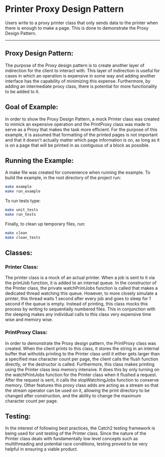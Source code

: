 # Printer Proxy Design Pattern
Users write to a proxy printer class that only sends data to the printer when there is enough to make a page. This is done to demonstrate the Proxy Design Pattern.

----

## Proxy Design Pattern:
The purpose of the Proxy design pattern is to create another layer of indirection for the client to interact with. This layer of indirection is useful for cases in which an operation is expensive in some way and adding another interface has the capability of minimizing this expense. Furthermore, by adding an intermediate proxy class, there is potential for more functionality to be added to it. 

## Goal of Example:
In order to show the Proxy Design Pattern, a mock Printer class was created to mimick an expensive operation and the PrintProxy class was made to serve as a Proxy that makes the task more efficient. For the purpose of this example, it is assumed that formatting of the printed pages is not important and that it doesn't actually matter which page information is on, as long as it is on a page that will be printed in as contiguous of a block as possible.

## Running the Example:
A make file was created for convenience when running the example. To build the example, in the root directory of the project run:
```sh
make example
make run_example
```
To run tests type:
```sh
make unit_tests
make run_tests
```
Finally, to clean up temporary files, run:
```sh
make clean
make clean_tests
```

## Classes:

### Printer Class:
The printer class is a mock of an actual printer. When a job is sent to it via the printJob function, it is added to an internal queue. In the constructor of the Printer class, the private watchPrintJobs function is called that makes a dedicated thread watching this queue. However, to more closely simulate a printer, this thread waits 1 second after every job and goes to sleep for 1 second if the queue is empty. Instead of printing, this class mocks this process by writing to sequentially numbered files. This in conjunction with the sleeping makes any individual calls to this class very expensive time wise and memory wise.

### PrintProxy Class:
In order to demonstrate the Proxy design pattern, the PrintProxy class was created. When the client prints to this class, it stores the string in an internal buffer that witholds printing to the Printer class until it either gets larger than a specified max character count per page, the client calls the flush function directly, or the destructor is called. Furthermore, this class makes printing using the Printer class less memory intensive. It does this by only turning on the watchPrintJobs function for the Printer class when it flushed a request. After the request is sent, it calls the stopWatchingJobs function to conserve memory. Other features this proxy class adds are acting as a stream so that the stream operator can be used on it, allowing the print directory to be changed after construction, and the ability to change the maximum character count per page.

## Testing:
In the interest of following best practices, the Catch2 testing framework is being used for unit testing of the Printer class. Since the nature of the Printer class deals with fundamentally low level concepts such as multithreading and potential race conditions, testing proved to be very helpful in ensuring a viable product.

